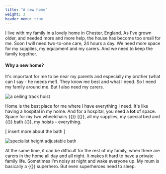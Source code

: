 ```yaml
---
title: "A new home"
weight: 3
header_menu: true
---
```


I live with my family in a lovely home in Chester, England. As I've grown older,
and needed more and more help, the house has become too small for me. Soon I
will need two-to-one care, 24 hours a day. We need more space for my supplies,
my equipment and my carers. And we need to keep the family together.

#### Why a new home?

It's important for me to be near my parents and especially my brother (what can
I say - he needs me!). They know me best and what I need. So I need my family
around me. But I also need my carers.

![a ceiling track hoist](images/track-hoist.jpg)

Home is the best place for me where I have everything I need. It's like having a
hospital in my home. And for a hospital, you need a **lot** of space. Space for
my two wheelchairs {{<icon class="fa fa-wheelchair">}}
{{<icon class="fa fa-wheelchair-alt">}}, all my supplies, my special bed and
{{<icon class="fa fa-bed">}} bath {{<icon class="fa fa-bath">}}, my hoists -
everything.

[ insert more about the bath ]

![specialist height adjustable bath](images/astor-bannerman-bath.jpg)

At the same time, it can be difficult for the rest of my family, when there are
carers in the home all day and all night. It makes it hard to have a private
family life. Sometimes I'm noisy at night and wake everyone up. My mum is
basically a {{<icon class="fa fa-superpowers">}} superhero. But even superheroes
need to sleep.
